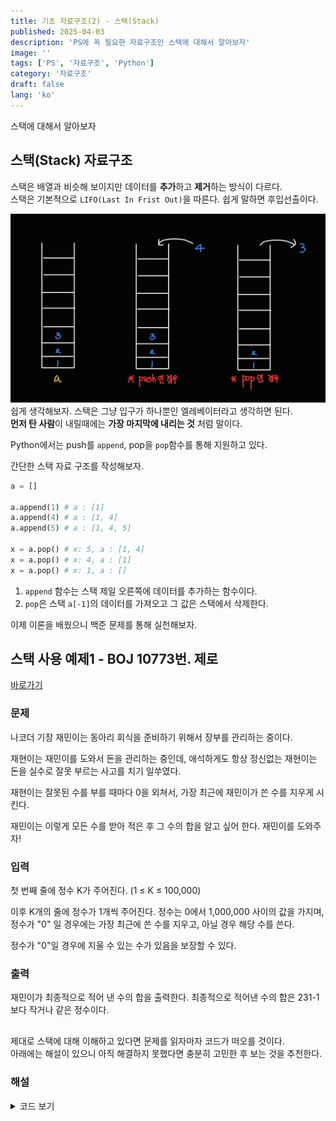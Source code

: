 ```yaml
---
title: 기초 자료구조(2) - 스택(Stack)
published: 2025-04-03
description: 'PS에 꼭 필요한 자료구조인 스택에 대해서 알아보자'
image: ''
tags: ['PS', '자료구조', 'Python']
category: '자료구조'
draft: false 
lang: 'ko'
---
```

스택에 대해서 알아보자

## 스택(Stack) 자료구조
스택은 배열과 비슷해 보이지만 데이터를 **추가**하고 **제거**하는 방식이 다르다.<br/>
스택은 기본적으로 `LIFO(Last In Frist Out)`을 따른다. 쉽게 말하면 후입선출이다.

![img1](./img1.jpg)
쉽게 생각해보자. 스택은 그냥 입구가 하나뿐인 엘레베이터라고 생각하면 된다.<br/>
**먼저 탄 사람**이 내릴때에는 **가장 마지막에 내리는 것** 처럼 말이다.

Python에서는 push를 `append`, pop을 `pop`함수를 통해 지원하고 있다.

간단한 스택 자료 구조를 작성해보자.

```py
a = []

a.append(1) # a : [1]
a.append(4) # a : [1, 4]
a.append(5) # a : [1, 4, 5]

x = a.pop() # x: 5, a : [1, 4]
x = a.pop() # x: 4, a : [1]
x = a.pop() # x: 1, a : []
```

1. `append` 함수는 스택 제일 오른쪽에 데이터를 추가하는 함수이다.
2. `pop`은 스택 `a[-1]`의 데이터를 가져오고 그 값은 스택에서 삭제한다.

이제 이론을 배웠으니 백준 문제를 통해 실천해보자.

## 스택 사용 예제1 - BOJ 10773번. 제로
[바로가기](https://www.acmicpc.net/problem/10773)

### 문제
나코더 기장 재민이는 동아리 회식을 준비하기 위해서 장부를 관리하는 중이다.

재현이는 재민이를 도와서 돈을 관리하는 중인데, 애석하게도 항상 정신없는 재현이는 돈을 실수로 잘못 부르는 사고를 치기 일쑤였다.

재현이는 잘못된 수를 부를 때마다 0을 외쳐서, 가장 최근에 재민이가 쓴 수를 지우게 시킨다.

재민이는 이렇게 모든 수를 받아 적은 후 그 수의 합을 알고 싶어 한다. 재민이를 도와주자!

### 입력
첫 번째 줄에 정수 K가 주어진다. (1 ≤ K ≤ 100,000)

이후 K개의 줄에 정수가 1개씩 주어진다. 정수는 0에서 1,000,000 사이의 값을 가지며, 정수가 "0" 일 경우에는 가장 최근에 쓴 수를 지우고, 아닐 경우 해당 수를 쓴다.

정수가 "0"일 경우에 지울 수 있는 수가 있음을 보장할 수 있다.

### 출력
재민이가 최종적으로 적어 낸 수의 합을 출력한다. 최종적으로 적어낸 수의 합은 231-1보다 작거나 같은 정수이다.

<hr style="border:0; height:2px; background-color: white"/>

제대로 스택에 대해 이해하고 있다면 문제를 읽자마자 코드가 떠오를 것이다.<br/>
아래에는 해설이 있으니 아직 해결하지 못했다면 충분히 고민한 후 보는 것을 추천한다.



### 해설
<details><summary>코드 보기</summary>

문제를 읽자마자<br/>`"아! input값으로 0이 들어오면 pop을, 아니라면 그 값을 stack에 저장하면 되겠구나!"`<br/>라는 생각이 들었는가?

아니라면 아직 Stack의 개념을 잘 모르는 상태로 공부하고 있는 것이다. 

```py
import sys
input = sys.stdin.readline

K = int(input())
stack = []

for i in range(K):
    N = int(input())
    if N == 0:
        stack.pop()
    else:
        stack.append(N)

print(sum(stack))
```
</details>

